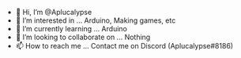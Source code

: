 - 👋 Hi, I’m @Aplucalypse
- 👀 I’m interested in ... Arduino, Making games, etc
- 🌱 I’m currently learning ... Arduino
- 💞️ I’m looking to collaborate on ... Nothing
- 📫 How to reach me ... Contact me on Discord (Aplucalypse#8186)

<!---

--->
